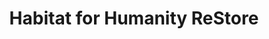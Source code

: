 ---
title: "Habitat for Humanity ReStore"
url: /simpsonville/habitat-for-humanity-restore/
shop: Gebrauchtwaren
---